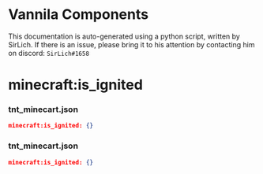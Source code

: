 # Vannila Components
This documentation is auto-generated using a python script, written by SirLich. If there is an issue, please bring it to his attention by contacting him on discord: `SirLich#1658`

# minecraft:is_ignited
### tnt_minecart.json
```JSON
minecraft:is_ignited: {}
```

### tnt_minecart.json
```JSON
minecraft:is_ignited: {}
```

